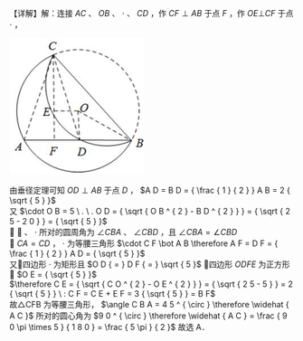 【详解】解：连接 $A C$ 、 $O B$ 、 $\cdot$ 、 $C D$ ，作 $C F \perp A B$ 于点 $F$ ，作 $O E \bot C F$ 于点 $\cdot$ ，

![](<../../qs_image_DB/专题3-6__圆的综合（27类题型）（解析版）/e71709972827453ed93f88b02d3ccbef6f84101c0a965e71938d80394d80bf77.jpg>)

由垂径定理可知 $O D \perp A B$ 于点 $D$ ， $A D = B D = { \frac { 1 } { 2 } } A B = 2 { \sqrt { 5 } }$   
又 $\cdot O B = 5 \ . \ . O D = { \sqrt { O B ^ { 2 } - B D ^ { 2 } } } = { \sqrt { 2 5 - 2 0 } } = { \sqrt { 5 } }$   
 $\cdot$ 、 $\cdot$ 所对的圆周角为 $\angle C B A$ 、 $\angle C B D$ ，且 $\angle C B A = \angle C B D$   
 $C A = C D$ ， $\cdot$ 为等腰三角形 $\cdot C F \bot A B \therefore A F = D F = { \frac { 1 } { 2 } } A D = { \sqrt { 5 } }$   
又四边形 $\cdot$ 为矩形且 $O D { = } D F { = } \sqrt { 5 }$ 四边形 $O D F E$ 为正方形 $O E = { \sqrt { 5 } }$   
$\therefore C E = { \sqrt { C O ^ { 2 } - O E ^ { 2 } } } = { \sqrt { 2 5 - 5 } } = 2 { \sqrt { 5 } } \ : C F = C E + E F = 3 { \sqrt { 5 } } = B F$   
故△CFB 为等腰三角形， $\angle C B A = 4 5 ^ { \circ } \therefore \widehat { A C }$ 所对的圆心角为 $9 0 ^ { \circ } \therefore \widehat { A C } = \frac { 9 0 \pi \times 5 } { 1 8 0 } = \frac { 5 \pi } { 2 }$ 故选 A．
